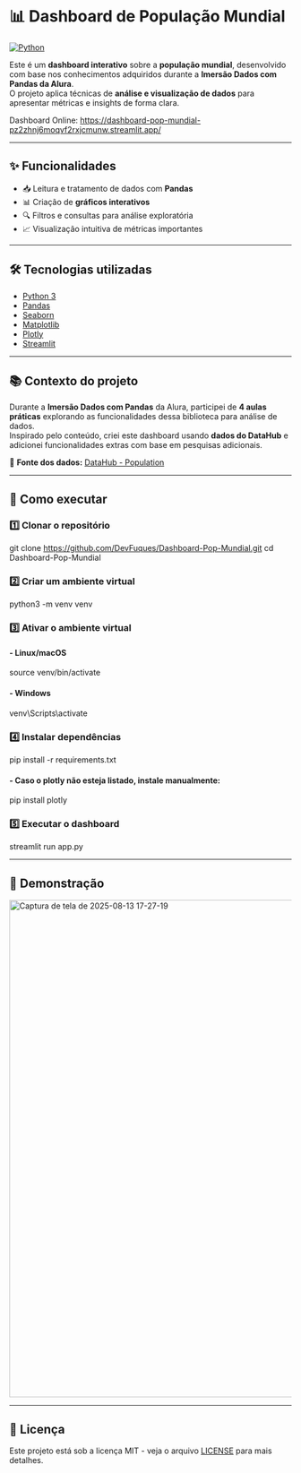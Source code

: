 # 📊 Dashboard de População Mundial

[![Python](https://img.shields.io/badge/Python-3776AB?logo=python&logoColor=fff)](#)

Este é um **dashboard interativo** sobre a **população mundial**, desenvolvido com base nos conhecimentos adquiridos durante a **Imersão Dados com Pandas da Alura**.  
O projeto aplica técnicas de **análise e visualização de dados** para apresentar métricas e insights de forma clara.

Dashboard Online: https://dashboard-pop-mundial-pz2zhnj6moqvf2rxjcmunw.streamlit.app/

---

## ✨ Funcionalidades
- 📥 Leitura e tratamento de dados com **Pandas**  
- 📊 Criação de **gráficos interativos**  
- 🔍 Filtros e consultas para análise exploratória  
- 📈 Visualização intuitiva de métricas importantes  

---

## 🛠 Tecnologias utilizadas
- [Python 3](https://www.python.org/)
- [Pandas](https://pandas.pydata.org/)
- [Seaborn](https://seaborn.pydata.org/)
- [Matplotlib](https://matplotlib.org/)
- [Plotly](https://plotly.com/)
- [Streamlit](https://streamlit.io/)

---

## 📚 Contexto do projeto
Durante a **Imersão Dados com Pandas** da Alura, participei de **4 aulas práticas** explorando as funcionalidades dessa biblioteca para análise de dados.  
Inspirado pelo conteúdo, criei este dashboard usando **dados do DataHub** e adicionei funcionalidades extras com base em pesquisas adicionais.

📂 **Fonte dos dados:** [DataHub - Population](https://datahub.io/core/population)

---

## 🚀 Como executar

### 1️⃣ Clonar o repositório
git clone https://github.com/DevFuques/Dashboard-Pop-Mundial.git
cd Dashboard-Pop-Mundial

### 2️⃣ Criar um ambiente virtual
python3 -m venv venv

### 3️⃣ Ativar o ambiente virtual

#### - Linux/macOS
  source venv/bin/activate

#### - Windows
  venv\Scripts\activate

### 4️⃣ Instalar dependências
pip install -r requirements.txt

#### - Caso o plotly não esteja listado, instale manualmente:
pip install plotly

### 5️⃣ Executar o dashboard
streamlit run app.py

---

## 📸 Demonstração

<img width="1603" height="888" alt="Captura de tela de 2025-08-13 17-27-19" src="https://github.com/user-attachments/assets/e1f2c2a0-87a2-40d7-944b-c481a6b9c291" />

---

## 📄 Licença

Este projeto está sob a licença MIT - veja o arquivo [LICENSE](LICENSE) para mais detalhes.
